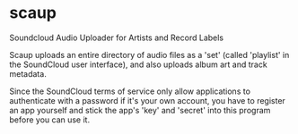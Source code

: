 scaup
=====

Soundcloud Audio Uploader for Artists and Record Labels

Scaup uploads an entire directory of audio files as a 'set' (called 'playlist' in the SoundCloud user interface), and also uploads album art and track metadata.

Since the SoundCloud terms of service only allow applications to authenticate with a password if it's your own account,
you have to register an app yourself and stick the app's 'key' and 'secret' into this program before you can use it.

